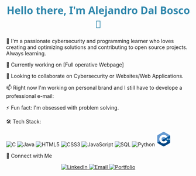 <div align="center">
  <h1 style="font-family: 'Segoe UI', Tahoma, Geneva, Verdana, sans-serif; font-weight: bold; color: #2E86AB;">
    Hello there, I'm Alejandro Dal Bosco 👋
  </h1>
</div>


🚀 I'm a passionate cybersecurity and programming learner who loves creating and optimizing solutions and contributing to open source projects. Always learning.

🔭 Currently working on [Full operative Webpage]

👯 Looking to collaborate on Cybersecurity or Websites/Web Applications.

📫 Right now I'm working on personal brand and I still have to develope a professional e-mail: 

⚡ Fun fact: I'm obsessed with problem solving.

🛠️ Tech Stack:

<p align="left">
<img src="https://cdn.jsdelivr.net/gh/devicons/devicon/icons/c/c-original.svg" alt="C" width="40" height="40"/>
<img src="https://cdn.jsdelivr.net/gh/devicons/devicon/icons/java/java-original.svg" alt="Java" width="40" height="40"/>
<img src="https://cdn.jsdelivr.net/gh/devicons/devicon/icons/html5/html5-original.svg" alt="HTML5" width="40" height="40"/>
<img src="https://cdn.jsdelivr.net/gh/devicons/devicon/icons/css3/css3-original.svg" alt="CSS3" width="40" height="40"/>
<img src="https://cdn.jsdelivr.net/gh/devicons/devicon/icons/javascript/javascript-original.svg" alt="JavaScript" width="40" height="40"/>
<img src="https://cdn.jsdelivr.net/gh/devicons/devicon/icons/mysql/mysql-original.svg" alt="SQL" width="40" height="40"/>
<img src="https://cdn.jsdelivr.net/gh/devicons/devicon/icons/python/python-original.svg" alt="Python" width="40" height="40"/>
<img src="https://raw.githubusercontent.com/devicons/devicon/master/icons/cplusplus/cplusplus-original.svg" alt="Assembly" width="40" height="40"/>

</p>

🤝 Connect with Me
<div align="center">
  <a href="https://linkedin.com/in/alejandro-dal-bosco-martínez-a0a78322b">
    <img src="https://img.shields.io/badge/LinkedIn-0077B5?style=for-the-badge&logo=linkedin&logoColor=white" alt="LinkedIn" />
  </a>
  <a href="mailto:alexdms92@proton.me">
    <img src="https://img.shields.io/badge/Email-D14836?style=for-the-badge&logo=gmail&logoColor=white" alt="Email" />
  </a>
  <a href="https://[YOUR_PORTFOLIO_WEBSITE]">
    <img src="https://img.shields.io/badge/Portfolio-FF5722?style=for-the-badge&logo=todoist&logoColor=white" alt="Portfolio" />
  </a>
</div>
